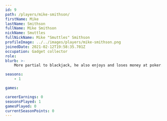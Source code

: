 ```yaml
---
id: 9
path: /players/mike-smithson/
firstName: Mike
lastName: Smithson
fullName: Mike Smithson
nickName: Smuttles
fullNickName: Mike "Smuttles" Smithson
profileImage: ../../images/players/mike-smithson.png
joinedDate: 2021-02-12T19:58:35.701Z
occupation: Gadget collector
role:
blurb: >-
    More partial to blackjack, he also enjoys and loses money at poker. <br /> His biggest tournament win to date is circa $2. <br /> <strong>You</strong> try saying Smithson way drunk.

seasons:
    - 1

games:

careerEarnings: 0
seasonsPlayed: 1
gamesPlayed: 0
currentSeasonPoints: 0
---
```

